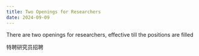 ```yaml
---
title: Two Openings for Researchers
date: 2024-09-09
---
```


There are two openings for researchers, effective till the positions are filled
<!--more-->

特聘研究员招聘